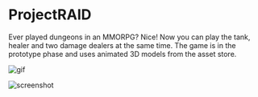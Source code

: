 # ProjectRAID

Ever played dungeons in an MMORPG? Nice! Now you can play the tank, healer and two damage dealers at the same time.
The game is in the prototype phase and uses animated 3D models from the asset store.

![gif](gameplay.gif)

![screenshot](http://puu.sh/sishw/1392cf1e0f.jpg)



